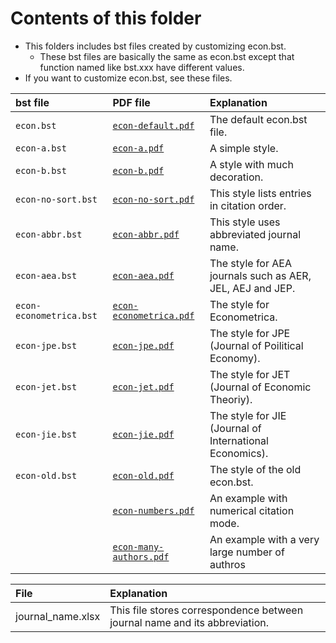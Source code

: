 <!--
Author:         Shiro Takeda
e-mail          <shiro.takeda@gmail.com>
First-written:  <2016-03-16>
Time-stamp:     <2022-01-02 00:17:27 st>
-->

Contents of this folder
==============================

+ This folders includes bst files created by customizing econ.bst.
  + These bst files are basically the same as econ.bst except that function named like
    bst.xxx have different values.
+ If you want to customize econ.bst, see these files.

| bst file                | PDF file                                         | Explanation                                               |
|:------------------------|:-------------------------------------------------|:----------------------------------------------------------|
| `econ.bst`              | [`econ-default.pdf`](econ-default.pdf)           | The default econ.bst file.                                |
| `econ-a.bst`            | [`econ-a.pdf`](econ-a.pdf)                       | A simple style.                                           |
| `econ-b.bst`            | [`econ-b.pdf`](econ-b.pdf)                       | A style with much decoration.                             |
| `econ-no-sort.bst`      | [`econ-no-sort.pdf`](econ-no-sort.pdf)           | This style lists entries in citation order.               |
| `econ-abbr.bst`         | [`econ-abbr.pdf`](econ-abbr.pdf)                 | This style uses abbreviated journal name.                 |
| `econ-aea.bst`          | [`econ-aea.pdf`](econ-aea.pdf)                   | The style for AEA journals such as AER, JEL, AEJ and JEP. |
| `econ-econometrica.bst` | [`econ-econometrica.pdf`](econ-econometrica.pdf) | The style for Econometrica.                               |
| `econ-jpe.bst`          | [`econ-jpe.pdf`](econ-jpe.pdf)                   | The style for JPE (Journal of Poilitical Economy).        |
| `econ-jet.bst`          | [`econ-jet.pdf`](econ-jet.pdf)                   | The style for JET (Journal of Economic Theoriy).          |
| `econ-jie.bst`          | [`econ-jie.pdf`](econ-jie.pdf)                   | The style for JIE (Journal of International Economics).   |
| `econ-old.bst`          | [`econ-old.pdf`](econ-old.pdf)                   | The style of the old econ.bst.                            |
|                         | [`econ-numbers.pdf`](econ-numbers.pdf)           | An example with numerical citation mode.                  |
|                         | [`econ-many-authors.pdf`](econ-many-authors.pdf) | An example with a very large number of authros            |


| File              | Explanation                                                               |
|:------------------|:--------------------------------------------------------------------------|
| journal_name.xlsx | This file stores correspondence between journal name and its abbreviation. |


<!-- リンクの作成方法 -->
<!-- [リンクテキスト](URLを記入) -->

<!--
--------------------
Local Variables:
mode: markdown
fill-column: 90
coding: utf-8
End:
-->

